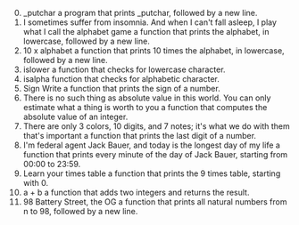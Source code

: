 0. _putchar
a program that prints _putchar, followed by a new line.
1. I sometimes suffer from insomnia. And when I can't fall asleep, I play what I call the alphabet game
 a function that prints the alphabet, in lowercase, followed by a new line.
2. 10 x alphabet
a function that prints 10 times the alphabet, in lowercase, followed by a new line.
3. islower
 a function that checks for lowercase character.
4. isalpha
 function that checks for alphabetic character.
5. Sign
Write a function that prints the sign of a number.
6. There is no such thing as absolute value in this world. You can only estimate what a thing is worth to you
a function that computes the absolute value of an integer.
7. There are only 3 colors, 10 digits, and 7 notes; it's what we do with them that's important
a function that prints the last digit of a number.
8. I'm federal agent Jack Bauer, and today is the longest day of my life
 a function that prints every minute of the day of Jack Bauer, starting from 00:00 to 23:59.
9. Learn your times table
a function that prints the 9 times table, starting with 0.
10. a + b
a function that adds two integers and returns the result.
11. 98 Battery Street, the OG
 a function that prints all natural numbers from n to 98, followed by a new line.

